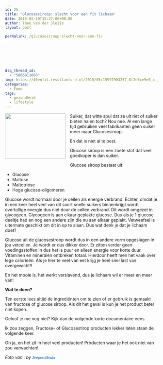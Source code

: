 ```yaml
---
id: 25
title: 'Glucosesiroop: slecht voor een fit lichaam'
date: 2015-05-10T19:27:00+00:00
author: Theo van der Sluijs
layout: post

permalink: /glucosesiroop-slecht-voor-een-fi/







dsq_thread_id:
  - "5866011668"
img: https://40enfit.resultants-e.nl/2015/05/15997903257_8f2e6ce9e0_c.jpg
categories:
  - Food
tags:
  - gezondheid
  - lifestyle
---
```

<div class="separator" style="clear: both; text-align: center;">
  <a href="https://farm8.staticflickr.com/7516/15997903257_8f2e6ce9e0_c.jpg" imageanchor="1" style="clear: left; float: left; margin-bottom: 1em; margin-right: 1em;"><img border="0" height="149" src="https://farm8.staticflickr.com/7516/15997903257_8f2e6ce9e0_c.jpg" width="200" /></a>
</div>

Suiker, dat witte spul dat ze uit riet of suiker bieten halen toch? Nou nee. Al een lange tijd gebruiken veel fabrikanten geen suiker meer maar Glucosesiroop.

En dat is niet al te best.

Glucose siroop is een zoete stof dat veel goedkoper is dan suiker.

Glucose siroop bestaat uit:

  * Glucose
  * Maltose
  * Maltotriose
  * Hoge glucose-oligomeren

Glucose wordt normaal door je cellen als energie verbrand. Echter, omdat je in een keer heel veel van dit soort snelle suikers binnenkrijgt wordt overtollige energie dus niet door de cellen verbrand. Dit wordt omgezet in glycogeen. Glycogeen is aan elkaar geplakte glucose. Dus als je 1 glucose deeltje had en nog een andere zijn die nu aan elkaar geplakt. Vetweefsel is uitermate geschikt om dit in op te slaan. Dus wat denk je dat je lichaam doet?

Glucose uit de glucosestroop wordt dus in een andere vorm opgeslagen in jou vetcellen. Je wordt er dus dikker door. Er zitten verder geen voedingsstoffen in dus het is puur en alleen energie voor korte duur. Vitaminen en mineralen ontbreken totaal. Hierdoor heeft men het vaak over lege calorieën. Als je hier te veel van eet krijg je heel snel last van overgewicht!!

En het mooie is, het werkt verslavend, dus je lichaam wil er meer en meer van!

**Wat te doen?**
  
Ten eerste lees altijd de ingrediënten om te zien of er gebruik is gemaakt van fructose of glucose siroop. Als dit het geval is kun je het product beter niet kopen.

Geloof je me nog niet? Kijk dan de volgende korte documentaire eens.
  


Ik zou zeggen, Fructose- of Glucosestirop producten lekker laten staan de volgende keer.

Oh ja, en het zit in heel veel producten! Producten waar je het ook niet van zou verwachten!

_Foto van :&nbsp;by&nbsp;<a href="https://www.flickr.com/photos/jeepersmedia/" style="background-color: #fefefe; color: #0063dc; font-family: Arial, Helvetica, sans-serif; font-size: 12px; line-height: 18px; text-decoration: none;">JeepersMedia</a>_
